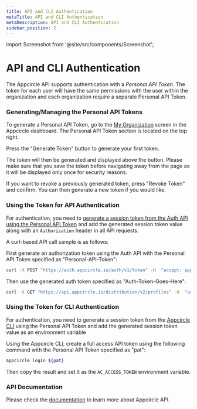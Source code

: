```yaml
---
title: API and CLI Authentication
metaTitle: API and CLI Authentication
metaDescription: API and CLI Authentication
sidebar_position: 2
---
```


import Screenshot from '@site/src/components/Screenshot';

# API and CLI Authentication

The Appcircle API supports authentication with a _Personal API Token_. The token for each user will have the same permissions with the user within the organization and each organization require a separate Personal API Token.

### Generating/Managing the Personal API Tokens

To generate a Personal API Token, go to the [My Organization](../account/my-organization.md#accessing-the-my-organization-screen) screen in the Appcircle dashboard. The Personal API Token section is located on the top right.

Press the "Generate Token" button to generate your first token.

<Screenshot url='https://cdn.appcircle.io/docs/assets/image (163).png' />

The token will then be generated and displayed above the button. Please make sure that you save the token before navigating away from the page as it will be displayed only once for security reasons.

<Screenshot url='https://cdn.appcircle.io/docs/assets/image (164).png' />

If you want to revoke a previously generated token, press "Revoke Token" and confirm. You can then generate a new token if you would like.

<Screenshot url='https://cdn.appcircle.io/docs/assets/image (165).png' />

### Using the Token for API Authentication

For authentication, you need to [generate a session token from the Auth API using the Personal API Token](https://api.appcircle.io/openapi/index.html?urls.primaryName=auth) and add the generated session token value along with an `Authorization` header in all API requests.

A curl-based API call sample is as follows:

First generate an authorization token using the Auth API with the Personal API Token specified as "Personal-API-Token":

```bash
curl -X POST "https://auth.appcircle.io/auth/v1/token" -H  "accept: application/json" -H  "Content-Type: application/x-www-form-urlencoded" -d "pat=Personal-API-Token"
```

Then use the generated auth token specified as "Auth-Token-Goes-Here":

```bash
curl -X GET "https://api.appcircle.io/distribution/v2/profiles" -H  "accept: application/json" -H  "Authorization: Auth-Token-Goes-Here"
```

### Using the Token for CLI Authentication

For authentication, you need to generate a session token from the [Appcircle CLI](https://github.com/appcircleio/appcircle-cli#appcircle-command-line-interface) using the Personal API Token and add the generated session token value as an environment variable

Using the Appcircle CLI, create a full access API token using the following command with the Personal API Token specified as "pat":

```bash
appcircle login ${pat}
```

Then copy the result and set it as the `AC_ACCESS_TOKEN` environment variable.

### API Documentation

Please check the [documentation](https://api.appcircle.io/openapi/index.html) to learn more about Appcircle API.
